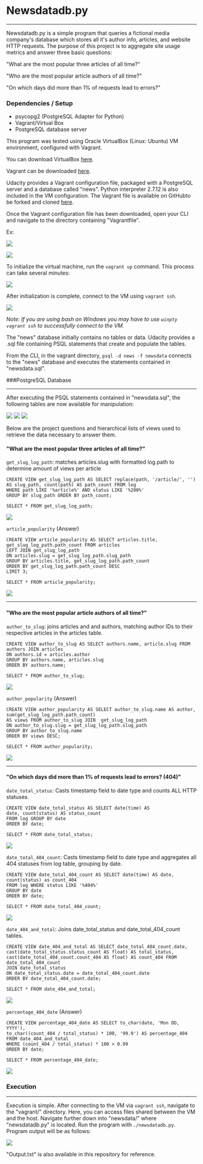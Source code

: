 # Newsdatadb.py
---

Newsdatadb.py is a simple program that queries a fictional media company's database which stores all it's author info, articles, and website HTTP requests. The purpose of this project is to aggregate site usage metrics and answer three basic questions:

"What are the most popular three articles of all time?"

"Who are the most popular article authors of all time?"

"On which days did more than 1% of requests lead to errors?"


### Dependencies / Setup

+ psycopg2 (PostgreSQL Adapter for Python)
+ Vagrant/Virtual Box
+ PostgreSQL database server

This program was tested using Oracle VirtualBox (Linux: Ubuntu) VM environment, configured with Vagrant. 

You can download VirtualBox [here](https://www.virtualbox.org/wiki/Download_Old_Builds_5_1).

Vagrant can be downloaded [here](https://www.vagrantup.com/downloads.html).

Udacity provides a Vagrant configuration file, packaged with a PostgreSQL server and a database called "news". Python interpreter 2.7.12 is also included in the VM configuration. The Vagrant file is available on GitHubto be forked and cloned [here](https://github.com/udacity/fullstack-nanodegree-vm). 

Once the Vagrant configuration file has been downloaded, open your CLI and navigate to the directory containing "Vagrantfile".

Ex:

![](CLI/vagrant_pwd.png)

![](CLI/vagrant_ls.png)


To initialize the virtual machine, run the `vagrant up` command. This process can take several minutes:

![](CLI/vagrant_up.png)


After initialization is complete, connect to the VM using `vagrant ssh`.

![](CLI/winpty_vagrant_ssh.png)

 _Note: If you are using bash on Windows you may have to use `winpty vagrant ssh` to successfully connect to the VM._


The "news" database initially contains no tables or data. Udacity provides a .sql file containing PSQL statements that create and populate the tables. 

From the CLI, in the vagrant directory, `psql -d news -f newsdata` connects to the "news" database and executes the statements contained in "newsdata.sql".




###PostgreSQL Database

---

After executing the PSQL statements contained in "newsdata.sql", the following tables are now available for manipulation:

![](PSQL/articles.png)
![](PSQL/authors.png)
![](PSQL/log.png)


Below are the project questions and hierarchical lists of views used to retrieve the data necessary to answer them.


#### "What are the most popular three articles of all time?"


`get_slug_log_path`: matches articles.slug with formatted log.path to determine amount of views per article
  
```
CREATE VIEW get_slug_log_path AS SELECT replace(path, '/article/', '') AS slug_path, count(path) AS path_count FROM log 
WHERE path LIKE '%article%' AND status LIKE '%200%' 
GROUP BY slug_path ORDER BY path_count;

```
`SELECT * FROM get_slug_log_path;`

![](psql_screenshots/get_slug_log_path.png)

`article_popularity` (Answer)

```
CREATE VIEW article_popularity AS SELECT articles.title, get_slug_log_path.path_count FROM articles 
LEFT JOIN get_slug_log_path 
ON articles.slug = get_slug_log_path.slug_path 
GROUP BY articles.title, get_slug_log_path.path_count 
ORDER BY get_slug_log_path.path_count DESC 
LIMIT 3;

```
`SELECT * FROM article_popularity;`

![](psql_screenshots/article_popularity.png)

---

#### "Who are the most popular article authors of all time?"


`author_to_slug`: joins articles and and authors, matching author IDs to their respective articles in the articles table.

```
CREATE VIEW author_to_slug AS SELECT authors.name, article.slug FROM authors JOIN articles
ON authors.id = articles.author
GROUP BY authors.name, articles.slug
ORDER BY authors.name;
```

`SELECT * FROM author_to_slug;`

![](psql_screenshots/author_to_slug.png)

`author_popularity` (Answer)

```
CREATE VIEW author_popularity AS SELECT author_to_slug.name AS author, sum(get_slug_log_path.path_count) 
AS views FROM author_to_slug JOIN  get_slug_log_path 
ON author_to_slug.slug = get_slug_log_path.slug_path
GROUP BY author_to_slug.name
ORDER BY views DESC;

```

`SELECT * FROM author_popularity;`

![](psql_screenshots/author_popularity.png)

---


#### "On which days did more than 1% of requests lead to errors? (404)"


`date_total_status`:  Casts timestamp field to date type and counts ALL HTTP statuses.

```
CREATE VIEW date_total_status AS SELECT date(time) AS
date, count(status) AS status_count 
FROM log GROUP BY date 
ORDER BY date;

```

`SELECT * FROM date_total_status;`

![](psql_screenshots/date_total_status.png)


`date_total_404_count`: Casts timestamp field to date type and aggregates all 404 statuses from log table, grouping by date.

```
CREATE VIEW date_total_404_count AS SELECT date(time) AS date, count(status) as count_404 
FROM log WHERE status LIKE '%404%' 
GROUP BY date 
ORDER BY date;

```
`SELECT * FROM date_total_404_count;`

![](psql_screenshots/date_total_404_count.png)

`date_404_and_total`: Joins date_total_status and date_total_404_count tables.

```
CREATE VIEW date_404_and_total AS SELECT date_total_404_count.date, 
cast(date_total_status.status_count AS float) AS total_status, 
cast(date_total_404_count.count_404 AS float) AS count_404 FROM date_total_404_count 
JOIN date_total_status 
ON date_total_status.date = date_total_404_count.date 
ORDER BY date_total_404_count.date;

```
`SELECT * FROM date_404_and_total;`

![](psql_screenshots/date_404_and_total.png)

`percentage_404_date` (Answer)

```
CREATE VIEW percentage_404_date AS SELECT to_char(date, 'Mon DD, YYYY'), 
to_char((count_404 / total_status) * 100, '99.9') AS percentage_404 
FROM date_404_and_total 
WHERE (count_404 / total_status) * 100 > 0.99
ORDER BY date;

```

`SELECT * FROM percentage_404_date;`

![](psql_screenshots/percentage_404_date.png)


### Execution

---

Execution is simple. After connecting to the VM via `vagrant ssh`, navigate to the "vagrant/" directory. Here, you can access files shared between the VM and the host. Navigate further down into "newsdata/" where "newsdatadb.py" is located. Run the program with `./newsdatadb.py`. Program output will be as follows: 

![](CLI/newsdatadb_execution.png)


"Output.txt" is also available in this repository for reference.